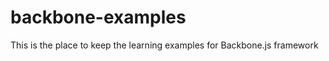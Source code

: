backbone-examples
=================

This is the place to keep the learning examples for Backbone.js framework
